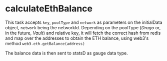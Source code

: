 # calculateEthBalance

This task accepts `key`, `poolType` and `network` as parameters on the initialData object, `network` being the networkId. Depending on the poolType (_Drago_ or, in the future, _Vault_) and relative key, it will fetch the correct hash from redis and map over the addresses to obtain the ETH balance, using web3's method `web3.eth.getBalance(address)`

The balance data is then sent to statsD as gauge data type.

